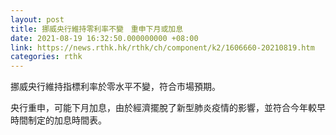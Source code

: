 ```yaml
---
layout: post
title: 挪威央行維持零利率不變　重申下月或加息
date: 2021-08-19 16:32:50.000000000 +08:00
link: https://news.rthk.hk/rthk/ch/component/k2/1606660-20210819.htm
categories: rthk
---
```


挪威央行維持指標利率於零水平不變，符合市場預期。

央行重申，可能下月加息，由於經濟擺脫了新型肺炎疫情的影響，並符合今年較早時間制定的加息時間表。
